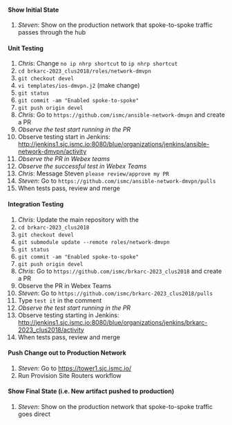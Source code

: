 #### Show Initial State
1. *Steven*: Show on the production network that spoke-to-spoke traffic passes through the hub

#### Unit Testing
1. *Chris*: Change `no ip nhrp shortcut` to `ip nhrp shortcut`
  1. `cd brkarc-2023_clus2018/roles/network-dmvpn`
  1. `git checkout devel`
  1. `vi templates/ios-dmvpn.j2` (make change)
  1. `git status`
  1. `git commit -am "Enabled spoke-to-spoke"`
  1. `git push origin devel`
1. *Chris*: Go to `https://github.com/ismc/ansible-network-dmvpn` and create a PR
1. *Observe the test start running in the PR*
1. Observe testing start in Jenkins: http://jenkins1.sjc.ismc.io:8080/blue/organizations/jenkins/ansible-network-dmvpn/activity
1. *Observe the PR in Webex teams*
1. *Observe the successful test in Webex Teams*
1. *Chris*: Message Steven `please review/approve my PR`
1. *Steven*: Go to `https://github.com/ismc/ansible-network-dmvpn/pulls`
  1. When tests pass, review and merge

#### Integration Testing
1. *Chris*: Update the main repository with the
  1. `cd brkarc-2023_clus2018`
  1. `git checkout devel`
  1. `git submodule update --remote roles/network-dmvpn`
  1. `git status`
  1. `git commit -am "Enabled spoke-to-spoke"`
  1. `git push origin devel`
1. *Chris*: Go to `https://github.com/ismc/brkarc-2023_clus2018` and create a PR
1. Observe the PR in Webex Teams
1. *Steven*: Go to `https://github.com/ismc/brkarc-2023_clus2018/pulls`
  1. Type `test it` in the comment
  1. *Observe the test start running in the PR*
  1. Observe testing starting in Jenkins: http://jenkins1.sjc.ismc.io:8080/blue/organizations/jenkins/brkarc-2023_clus2018/activity
  1. When tests pass, review and merge

#### Push Change out to Production Network
1. *Steven*: Go to https://tower1.sjc.ismc.io/
  1. Run Provision Site Routers workflow

#### Show Final State (i.e. New artifact pushed to production)
1. *Steven*: Show on the production network that spoke-to-spoke traffic goes direct
